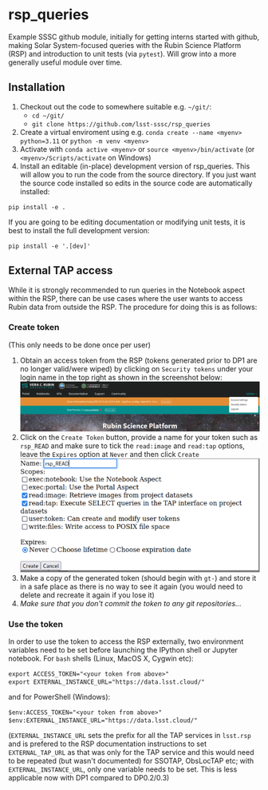 # rsp_queries

Example SSSC github module, initially for getting interns started with 
github, making Solar System-focused queries with the Rubin Science 
Platform (RSP) and introduction to unit tests (via `pytest`). Will grow into 
a more generally useful module over time.

## Installation

1. Checkout out the code to somewhere suitable e.g. `~/git/`:
   - `cd ~/git/`
   - `git clone https://github.com/lsst-sssc/rsp_queries`
2. Create a virtual enviroment using e.g. `conda create --name <myenv> python=3.11` or `python -m venv <myenv>`
3. Activate with `conda active <myenv>` or `source <myenv>/bin/activate` (or `<myenv>/Scripts/activate` on Windows)
4. Install an editable (in-place) development version of rsp_queries. This will allow you to run the code from the source directory. If you just want the source code installed so edits in the source code are automatically installed:
```
pip install -e .
```
If you are going to be editing documentation or modifying unit tests, it is best to install the full development version:
```
pip install -e '.[dev]'
```

## External TAP access

While it is strongly recommended to run queries in the Notebook aspect within the RSP, there can be use cases where the user wants to access Rubin data from outside the RSP. The procedure for doing this is as follows:

### Create token

(This only needs to be done once per user)

1. Obtain an access token from the RSP (tokens generated prior to DP1 are no longer valid/were wiped) by clicking on `Security tokens` under your login name in the top right as shown in the screenshot below:
![Screenshot of the Rubin Science Platform showing the location of the Security tokens entry in the top right of the screen under the users' name](/docs/rsp_frontpage_scrnshot.png)
2. Click on the `Create Token` button, provide a name for your token such as `rsp_READ` and make sure to tick the `read:image` and `read:tap` options, leave the `Expires` option at `Never` and then click `Create`
![Screenshot of the token creation dialog box showing the read:image and read:tap options are selected](/docs/rsp_create_token.png)
3. Make a copy of the generated token (should begin with `gt-`) and store it in a safe place as there is no way to see it again (you would need to delete and recreate it again if you lose it)
4. _Make sure that you don't commit the token to any git repositories..._

### Use the token

In order to use the token to access the RSP externally, two environment variables need to be set before launching the IPython shell or Jupyter notebook. For `bash` shells (Linux, MacOS X, Cygwin etc):
```
export ACCESS_TOKEN="<your token from above>"
export EXTERNAL_INSTANCE_URL="https://data.lsst.cloud/"
```
and for PowerShell (Windows):
```
$env:ACCESS_TOKEN="<your token from above>"
$env:EXTERNAL_INSTANCE_URL="https://data.lsst.cloud/"
```

(`EXTERNAL_INSTANCE_URL` sets the prefix for all the TAP services in `lsst.rsp` and is prefered to the RSP documentation instructions to set `EXTERNAL_TAP_URL` as that was only for the TAP service and this would need to be repeated (but wasn't documented) for SSOTAP, ObsLocTAP etc; with `EXTERNAL_INSTANCE_URL`, only one variable needs to be set. This is less applicable now with DP1 compared to DP0.2/0.3)
